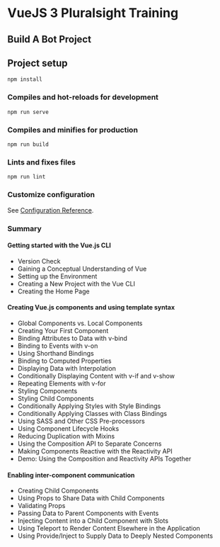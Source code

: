 # VueJS 3 Pluralsight Training 
## Build A Bot Project

## Project setup
```
npm install
```

### Compiles and hot-reloads for development
```
npm run serve
```

### Compiles and minifies for production
```
npm run build
```

### Lints and fixes files
```
npm run lint
```

### Customize configuration
See [Configuration Reference](https://cli.vuejs.org/config/).

### Summary
#### Getting started with the Vue.js CLI
- Version Check
- Gaining a Conceptual Understanding of Vue
- Setting up the Environment
- Creating a New Project with the Vue CLI
- Creating the Home Page

#### Creating Vue.js components and using template syntax
- Global Components vs. Local Components
- Creating Your First Component
- Binding Attributes to Data with v-bind
- Binding to Events with v-on
- Using Shorthand Bindings
- Binding to Computed Properties
- Displaying Data with Interpolation
- Conditionally Displaying Content with v-if and v-show
- Repeating Elements with v-for
- Styling Components
- Styling Child Components
- Conditionally Applying Styles with Style Bindings
- Conditionally Applying Classes with Class Bindings
- Using SASS and Other CSS Pre-processors
- Using Component Lifecycle Hooks
- Reducing Duplication with Mixins
- Using the Composition API to Separate Concerns
- Making Components Reactive with the Reactivity API
- Demo: Using the Composition and Reactivity APIs Together

#### Enabling inter-component communication
- Creating Child Components
- Using Props to Share Data with Child Components
- Validating Props
- Passing Data to Parent Components with Events
- Injecting Content into a Child Component with Slots
- Using Teleport to Render Content Elsewhere in the Application
- Using Provide/Inject to Supply Data to Deeply Nested Components

